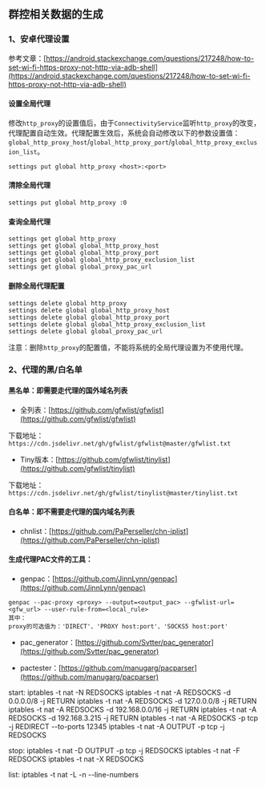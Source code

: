 ## 群控相关数据的生成

### 1、安卓代理设置

参考文章：[https://android.stackexchange.com/questions/217248/how-to-set-wi-fi-https-proxy-not-http-via-adb-shell](https://android.stackexchange.com/questions/217248/how-to-set-wi-fi-https-proxy-not-http-via-adb-shell)

#### 设置全局代理

修改`http_proxy`的设置值后，由于`ConnectivityService`监听`http_proxy`的改变，代理配置自动生效。代理配置生效后，系统会自动修改以下的参数设置值：`global_http_proxy_host`/`global_http_proxy_port`/`global_http_proxy_exclusion_list`。

```
settings put global http_proxy <host>:<port>
```

#### 清除全局代理

```
settings put global http_proxy :0
```

#### 查询全局代理

```
settings get global http_proxy
settings get global global_http_proxy_host
settings get global global_http_proxy_port
settings get global global_http_proxy_exclusion_list
settings get global global_proxy_pac_url
```

#### 删除全局代理配置

```
settings delete global http_proxy
settings delete global global_http_proxy_host
settings delete global global_http_proxy_port
settings delete global global_http_proxy_exclusion_list
settings delete global global_proxy_pac_url
```

注意：删除`http_proxy`的配置值，不能将系统的全局代理设置为不使用代理。

### 2、代理的黑/白名单

#### 黑名单：即需要走代理的国外域名列表

- 全列表：[https://github.com/gfwlist/gfwlist](https://github.com/gfwlist/gfwlist)

下载地址：`https://cdn.jsdelivr.net/gh/gfwlist/gfwlist@master/gfwlist.txt`

- Tiny版本：[https://github.com/gfwlist/tinylist](https://github.com/gfwlist/tinylist)

下载地址：`https://cdn.jsdelivr.net/gh/gfwlist/tinylist@master/tinylist.txt`

#### 白名单：即不需要走代理的国内域名列表

- chnlist：[https://github.com/PaPerseller/chn-iplist](https://github.com/PaPerseller/chn-iplist)

#### 生成代理PAC文件的工具：

- genpac：[https://github.com/JinnLynn/genpac](https://github.com/JinnLynn/genpac)

```
genpac --pac-proxy <proxy> --output=<output_pac> --gfwlist-url=<gfw_url> --user-rule-from=<local_rule>
其中：
proxy的可选值为：'DIRECT'、'PROXY host:port'、'SOCKS5 host:port'
```

- pac_generator：[https://github.com/Svtter/pac_generator](https://github.com/Svtter/pac_generator)

- pactester：[https://github.com/manugarg/pacparser](https://github.com/manugarg/pacparser)


start:
iptables -t nat -N REDSOCKS
iptables -t nat -A REDSOCKS -d 0.0.0.0/8 -j RETURN
iptables -t nat -A REDSOCKS -d 127.0.0.0/8 -j RETURN
iptables -t nat -A REDSOCKS -d 192.168.0.0/16 -j RETURN
iptables -t nat -A REDSOCKS -d 192.168.3.215 -j RETURN
iptables -t nat -A REDSOCKS -p tcp -j REDIRECT --to-ports 12345
iptables -t nat -A OUTPUT -p tcp -j REDSOCKS


stop:
iptables -t nat -D OUTPUT -p tcp -j REDSOCKS
iptables -t nat -F REDSOCKS
iptables -t nat -X REDSOCKS


list:
iptables -t nat -L -n --line-numbers